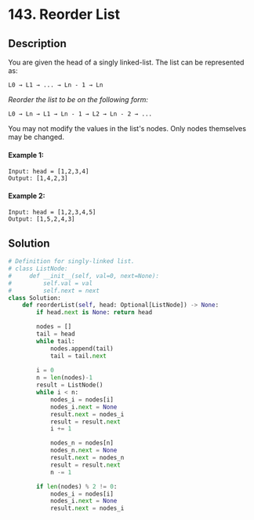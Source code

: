 # 143. Reorder List

## Description
You are given the head of a singly linked-list. The list can be represented as:

```
L0 → L1 → ... → Ln - 1 → Ln
```

*Reorder the list to be on the following form:*

```
L0 → Ln → L1 → Ln - 1 → L2 → Ln - 2 → ...
```

You may not modify the values in the list's nodes. Only nodes themselves may be changed.

#### Example 1:
```
Input: head = [1,2,3,4]
Output: [1,4,2,3]
```

#### Example 2:
```
Input: head = [1,2,3,4,5]
Output: [1,5,2,4,3]
```


## Solution

```python
# Definition for singly-linked list.
# class ListNode:
#     def __init__(self, val=0, next=None):
#         self.val = val
#         self.next = next
class Solution:
    def reorderList(self, head: Optional[ListNode]) -> None:
        if head.next is None: return head

        nodes = []
        tail = head
        while tail:
            nodes.append(tail)
            tail = tail.next
        
        i = 0
        n = len(nodes)-1
        result = ListNode()
        while i < n:
            nodes_i = nodes[i]
            nodes_i.next = None
            result.next = nodes_i
            result = result.next
            i += 1

            nodes_n = nodes[n]
            nodes_n.next = None
            result.next = nodes_n
            result = result.next
            n -= 1

        if len(nodes) % 2 != 0:
            nodes_i = nodes[i]
            nodes_i.next = None
            result.next = nodes_i 
```
